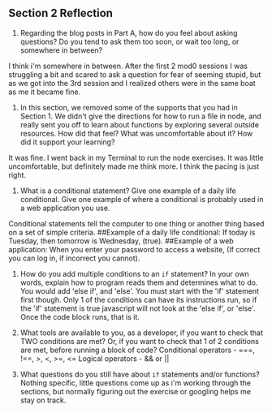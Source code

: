 ## Section 2 Reflection

1. Regarding the blog posts in Part A, how do you feel about asking questions? Do you tend to ask them too soon, or wait too long, or somewhere in between?

I think i'm somewhere in between. After the first 2 mod0 sessions I was struggling a bit and scared to ask a question for fear of seeming stupid, but as we got into the 3rd session and I realized others were in the same boat as me it became fine.

1. In this section, we removed some of the supports that you had in Section 1. We didn't give the directions for how to run a file in node, and really sent you off to learn about functions by exploring several outside resources. How did that feel? What was uncomfortable about it? How did it support your learning?

It was fine. I went back in my Terminal to run the node exercises. It was little uncomfortable, but definitely made me think more. I think the pacing is just right.

1. What is a conditional statement? Give one example of a daily life conditional. Give one example of where a conditional is probably used in a web application you use.

Conditional statements tell the computer to one thing or another thing based on a set of simple criteria.
##Example of a daily life conditional:
If today is Tuesday, then tomorrow is Wednesday, (true).
##Example of a web application:
When you enter your password to access a website, (If correct you can log in, if incorrect you cannot).

1. How do you add multiple conditions to an `if` statement? In your own words, explain how to program reads them and determines what to do.
You would add 'else if', and 'else'. You must start with the 'if' statement first though.
Only 1 of the conditions can have its instructions run, so if the 'if' statement is true javascript will not look at the 'else if', or 'else'. Once the code block runs, that is it.

1. What tools are available to you, as a developer, if you want to check that TWO conditions are met? Or, if you want to check that 1 of 2 conditions are met, before running a block of code?
Conditional operators - ===, !==, >, <, >=, <=
Logical operators - && or ||

1. What questions do you still have about `if` statements and/or functions?
Nothing specific, little questions come up as i'm working through the sections, but normally figuring out the exercise or googling helps me stay on track.
